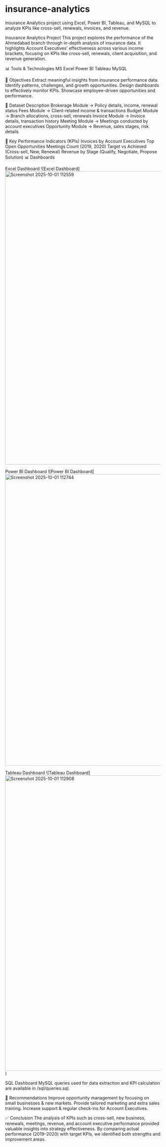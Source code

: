 
# insurance-analytics
Insurance Analytics project using Excel, Power BI, Tableau, and MySQL to analyze KPIs like cross-sell, renewals, invoices, and revenue.



Insurance Analytics Project
This project explores the performance of the Ahmedabad branch through in-depth analysis of insurance data.
It highlights Account Executives’ effectiveness across various income brackets, focusing on KPIs like cross-sell, renewals, client acquisition, and revenue generation.



📊 Tools & Technologies
MS Excel
Power BI
Tableau
MySQL






📌 Objectives
Extract meaningful insights from insurance performance data.
Identify patterns, challenges, and growth opportunities.
Design dashboards to effectively monitor KPIs.
Showcase employee-driven opportunities and performance.





📂 Dataset Description
Brokerage Module → Policy details, income, renewal status
Fees Module → Client-related income & transactions
Budget Module → Branch allocations, cross-sell, renewals
Invoice Module → Invoice details, transaction history
Meeting Module → Meetings conducted by account executives
Opportunity Module → Revenue, sales stages, risk details





📌 Key Performance Indicators (KPIs)
Invoices by Account Executives
Top Open Opportunities
Meetings Count (2019, 2020)
Target vs Achieved (Cross-sell, New, Renewal)
Revenue by Stage (Qualify, Negotiate, Propose Solution)
📊 Dashboards


Excel Dashboard
![Excel Dashboard]<img width="1402" height="949" alt="Screenshot 2025-10-01 112559" src="https://github.com/user-attachments/assets/43674a95-a9a6-42ae-82a3-3828a92ef05c" />



Power BI Dashboard
![Power BI Dashboard]<img width="1656" height="944" alt="Screenshot 2025-10-01 112744" src="https://github.com/user-attachments/assets/fdec1f4f-a7af-4524-a13a-8e6558530438" />



Tableau Dashboard
![Tableau Dashboard]<img width="1741" height="956" alt="Screenshot 2025-10-01 112908" src="https://github.com/user-attachments/assets/0ed456ff-8d7d-499a-b861-9e9f9d03d7f9" />)



SQL Dashboard
MySQL queries used for data extraction and KPI calculation are available in /sql/queries.sql.



📌 Recommendations
Improve opportunity management by focusing on small businesses & new markets.
Provide tailored marketing and extra sales training.
Increase support & regular check-ins for Account Executives.




✅ Conclusion
The analysis of KPIs such as cross-sell, new business, renewals, meetings, revenue, and account executive performance provided valuable insights into strategy effectiveness.
By comparing actual performance (2019–2020) with target KPIs, we identified both strengths and improvement areas.
